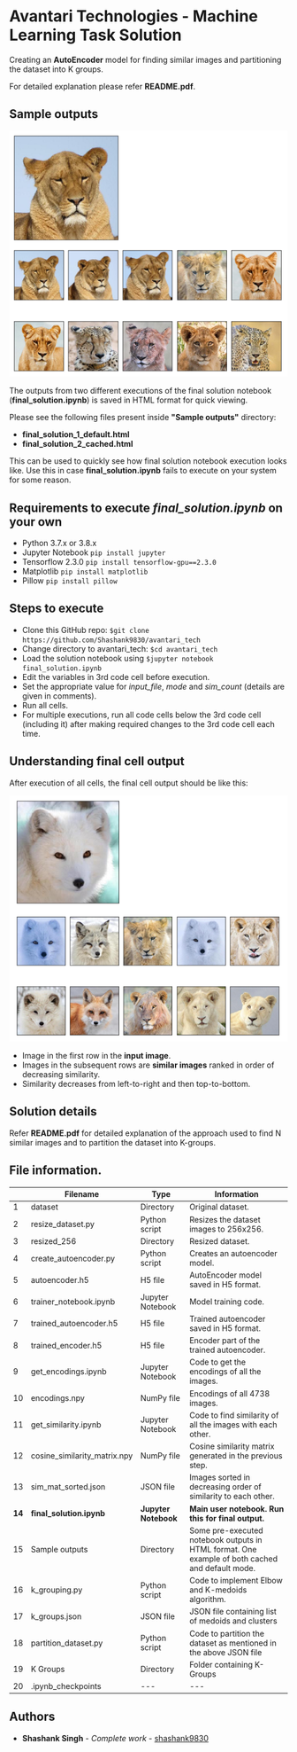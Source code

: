 # Avantari Technologies - Machine Learning Task Solution

Creating an **AutoEncoder** model for finding similar images and partitioning the dataset into K groups.

For detailed explanation please refer **README.pdf**.

## Sample outputs

![10 images similar to 46.jpg](https://github.com/Shashank9830/avantari_tech/blob/master/Sample%20outputs/img1.PNG "DEFAULT mode output")

The outputs from two different executions of the final solution notebook (**final_solution.ipynb**) is saved in HTML format for quick  viewing.

Please see the following files present inside **"Sample outputs"** directory:

* **final_solution_1_default.html**
* **final_solution_2_cached.html**

This can be used to quickly see how final solution notebook execution looks like. Use this in case **final_solution.ipynb** fails to execute on your system for some reason.

## Requirements to execute *final_solution.ipynb* on your own

* Python 3.7.x or 3.8.x
* Jupyter Notebook ```pip install jupyter```
* Tensorflow 2.3.0 ```pip install tensorflow-gpu==2.3.0```
* Matplotlib ```pip install matplotlib```
* Pillow ```pip install pillow```

## Steps to execute

* Clone this GitHub repo: ```$git clone https://github.com/Shashank9830/avantari_tech```
* Change directory to avantari_tech: ```$cd avantari_tech```
* Load the solution notebook using ```$jupyter notebook final_solution.ipynb```
* Edit the variables in 3rd code cell before execution.
* Set the appropriate value for *input_file*, *mode* and *sim_count* (details are given in comments).
* Run all cells.
* For multiple executions, run all code cells below the 3rd code cell (including it) after making required changes to the 3rd code cell each time.

## Understanding final cell output
After execution of all cells, the final cell output should be like this:

![10 images similar to image 397](https://github.com/Shashank9830/avantari_tech/blob/master/Sample%20outputs/img2.PNG "CACHED mode output")

* Image in the first row in the **input image**.
* Images in the subsequent rows are **similar images** ranked in order of decreasing similarity.
* Similarity decreases from left-to-right and then top-to-bottom.

## Solution details

Refer **README.pdf** for detailed explanation of the approach used to find N similar images and to partition the dataset into K-groups.

## File information.

|    | Filename                        | Type             | Information                                                                                        |
|----|---------------------------------|------------------|----------------------------------------------------------------------------------------------------|
| 1  | dataset                         | Directory        | Original dataset\.                                                                                 |
| 2  | resize\_dataset\.py             | Python script    | Resizes the dataset images to 256x256\.                                                            |
| 3  | resized\_256                    | Directory        | Resized dataset\.                                                                                  |
| 4  | create\_autoencoder\.py         | Python script    | Creates an autoencoder model\.                                                                     |
| 5  | autoencoder\.h5                 | H5 file          | AutoEncoder model saved in H5 format\.                                                             |
| 6  | trainer\_notebook\.ipynb        | Jupyter Notebook | Model training code\.                                                                              |
| 7  | trained\_autoencoder\.h5        | H5 file          | Trained autoencoder saved in H5 format\.                                                           |
| 8  | trained\_encoder\.h5            | H5 file          | Encoder part of the trained autoencoder\.                                                          |
| 9  | get\_encodings\.ipynb           | Jupyter Notebook | Code to get the encodings of all the images\.                                                      |
| 10 | encodings\.npy                  | NumPy file       | Encodings of all 4738 images\.                                                                     |
| 11 | get\_similarity\.ipynb          | Jupyter Notebook | Code to find similarity of all the images with each other\.                                        |
| 12 | cosine\_similarity\_matrix\.npy | NumPy file       | Cosine similarity matrix generated in the previous step\.                                          |
| 13 | sim\_mat\_sorted\.json          | JSON file        | Images sorted in decreasing order of similarity to each other\.                                    |
| **14** | **final\_solution\.ipynb**          | **Jupyter Notebook** | **Main user notebook\. Run this for final output\.**                                                   |
| 15 | Sample outputs                  | Directory        | Some pre\-executed notebook outputs in HTML format\. One example of both cached and default mode\. |
| 16 | k\_grouping\.py                 | Python script    | Code to implement Elbow and K\-medoids algorithm\.                                                 |
| 17 | k\_groups\.json                 | JSON file        | JSON file containing list of medoids and clusters                                                  |
| 18 | partition\_dataset\.py          | Python script    | Code to partition the dataset as mentioned in the above JSON file                                  |
| 19 | K Groups                        | Directory        | Folder containing K\-Groups                                                                        |
| 20 | \.ipynb\_checkpoints            | \-\-\-           | \-\-\-                                                                                             |

## Authors

* **Shashank Singh** - *Complete work* - [shashank9830](https://github.com/shashank9830)
